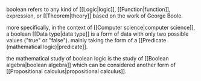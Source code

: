 boolean refers to any kind of [[Logic|logic]], [[Function|function]], expression, or [[Theorem|theory]] based on the work of George Boole. 

more specifically, in the context of [[Computer science|computer science]], a boolean [[Data type|data type]] is a form of data with only two possible values ("true" or "false"). mainly taking the form of a [[Predicate (mathematical logic)|predicate]]. 

the mathematical study of boolean logic is the study of [[Boolean algebra|boolean algebra]] which can be considered another form of [[Propositional calculus|propositional calculus]].